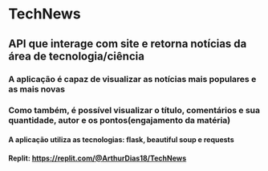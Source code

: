 # TechNews
## API que interage com site e retorna notícias da área de tecnologia/ciência
### A aplicação é capaz de visualizar as notícias mais populares e as mais novas
### Como também, é possível visualizar o título, comentários e sua quantidade, autor e os pontos(engajamento da matéria)
#### A aplicação utiliza as tecnologias: flask, beautiful soup e requests
#### Replit: https://replit.com/@ArthurDias18/TechNews
